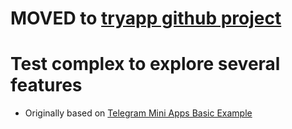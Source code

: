 # MOVED to [tryapp github project](https://github.com/nick-dodonov/tryapp)

# Test complex to explore several features

* Originally based on [Telegram Mini Apps Basic Example](https://github.com/Telegram-Mini-Apps-Dev/vanilla-js-boilerplate)
